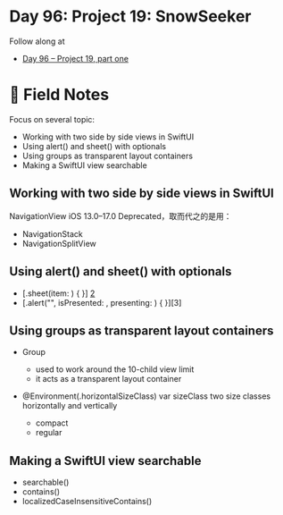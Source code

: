 # Day 96: Project 19: SnowSeeker

Follow along at 
- [Day 96 – Project 19, part one][1]

# 📒 Field Notes

Focus on several topic:

- Working with two side by side views in SwiftUI
- Using alert() and sheet() with optionals
- Using groups as transparent layout containers
- Making a SwiftUI view searchable
 
 
## Working with two side by side views in SwiftUI

NavigationView iOS 13.0–17.0 Deprecated，取而代之的是用：
- NavigationStack
- NavigationSplitView


## Using alert() and sheet() with optionals

- [.sheet(item: ) { }] [2]
- [.alert("", isPresented: , presenting: ) { }][3]


## Using groups as transparent layout containers

- Group
  - used to work around the 10-child view limit
  - it acts as a transparent layout container

- @Environment(\.horizontalSizeClass) var sizeClass
two size classes horizontally and vertically
  - compact
  - regular


## Making a SwiftUI view searchable

- searchable()
- contains() 
- localizedCaseInsensitiveContains()


[1]: https://www.hackingwithswift.com/100/swiftui/96
[2]: 
[3]:
